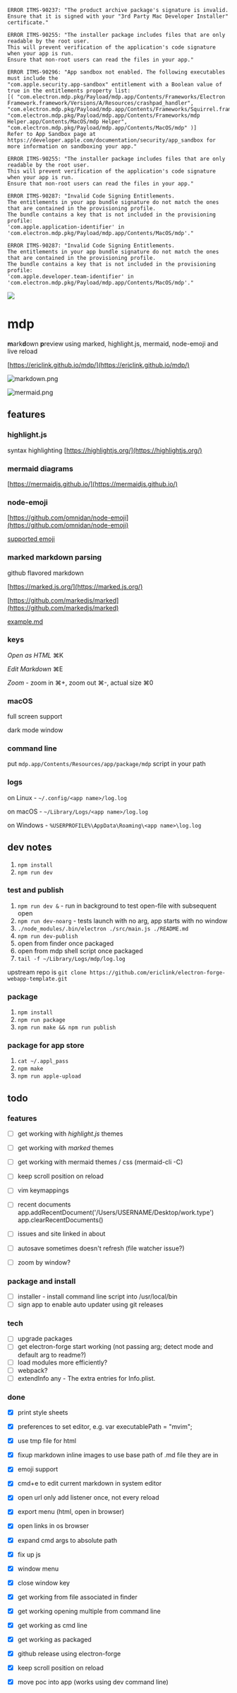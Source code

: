 ```
ERROR ITMS-90237: "The product archive package's signature is invalid.
Ensure that it is signed with your "3rd Party Mac Developer Installer" certificate."

ERROR ITMS-90255: "The installer package includes files that are only readable by the root user.
This will prevent verification of the application's code signature when your app is run.
Ensure that non-root users can read the files in your app."

ERROR ITMS-90296: "App sandbox not enabled. The following executables must include the
"com.apple.security.app-sandbox" entitlement with a Boolean value of true in the entitlements property list:
[( "com.electron.mdp.pkg/Payload/mdp.app/Contents/Frameworks/Electron Framework.framework/Versions/A/Resources/crashpad_handler", "com.electron.mdp.pkg/Payload/mdp.app/Contents/Frameworks/Squirrel.framework/Versions/A/Resources/ShipIt", "com.electron.mdp.pkg/Payload/mdp.app/Contents/Frameworks/mdp Helper.app/Contents/MacOS/mdp Helper", "com.electron.mdp.pkg/Payload/mdp.app/Contents/MacOS/mdp" )]
Refer to App Sandbox page at https://developer.apple.com/documentation/security/app_sandbox for more information on sandboxing your app."
```

```
ERROR ITMS-90255: "The installer package includes files that are only readable by the root user.
This will prevent verification of the application's code signature when your app is run.
Ensure that non-root users can read the files in your app."

ERROR ITMS-90287: "Invalid Code Signing Entitlements.
The entitlements in your app bundle signature do not match the ones that are contained in the provisioning profile.
The bundle contains a key that is not included in the provisioning profile:
'com.apple.application-identifier' in 'com.electron.mdp.pkg/Payload/mdp.app/Contents/MacOS/mdp'."

ERROR ITMS-90287: "Invalid Code Signing Entitlements.
The entitlements in your app bundle signature do not match the ones that are contained in the provisioning profile.
The bundle contains a key that is not included in the provisioning profile:
'com.apple.developer.team-identifier' in 'com.electron.mdp.pkg/Payload/mdp.app/Contents/MacOS/mdp'."
```



<img src="https://electronjs.org/app-img/mdp/mdp-icon-128.png">

# mdp
<b>m</b>ark<b>d</b>own <b>p</b>review using marked, highlight.js, mermaid, node-emoji and live reload


[https://ericlink.github.io/mdp/](https://ericlink.github.io/mdp/)

![markdown.png](./docs/markdown.png)

![mermaid.png](./docs/mermaid.png)

## features

### highlight.js
syntax highlighting [https://highlightjs.org/](https://highlightjs.org/)

### mermaid diagrams
[https://mermaidjs.github.io/](https://mermaidjs.github.io/)

### node-emoji
[https://github.com/omnidan/node-emoji](https://github.com/omnidan/node-emoji)

[supported emoji](https://raw.githubusercontent.com/omnidan/node-emoji/master/lib/emoji.json)

### marked markdown parsing
github flavored markdown

[https://marked.js.org/](https://marked.js.org/)

[https://github.com/markedjs/marked](https://github.com/markedjs/marked)

[example.md](https://github.com/ericlink/mdp/blob/master/assets/example.md)

### keys

_Open as HTML_ &#8984;K

_Edit Markdown_ &#8984;E

_Zoom_ - zoom in &#8984;+, zoom out &#8984;-, actual size &#8984;0

### macOS

full screen support

dark mode window

### command line

put `mdp.app/Contents/Resources/app/package/mdp` script in your path

### logs

on Linux - `~/.config/<app name>/log.log`

on macOS - `~/Library/Logs/<app name>/log.log`

on Windows - `%USERPROFILE%\AppData\Roaming\<app name>\log.log`

## dev notes
1. `npm install`
1. `npm run dev`

### test and publish
1. `npm run dev &` - run in background to test open-file with subsequent open
1. `npm run dev-noarg` - tests launch with no arg, app starts with no window
1. `./node_modules/.bin/electron ./src/main.js ./README.md`
1. `npm run dev-publish`
1. open from finder once packaged
1. open from mdp shell script once packaged
1. `tail -f ~/Library/Logs/mdp/log.log`

upstream repo is `git clone https://github.com/ericlink/electron-forge-webapp-template.git`

### package
1. `npm install`
1. `npm run package`
1. `npm run make && npm run publish`

### package for app store
1. `cat ~/.appl_pass`
1. `npm make`
1. `npm run apple-upload`

## todo

### features
- [ ] get working with *highlight.js* themes
- [ ] get working with *marked* themes
- [ ] get working with mermaid themes / css (mermaid-cli -C)

- [ ] keep scroll position on reload
- [ ] vim keymappings
- [ ] recent documents app.addRecentDocument('/Users/USERNAME/Desktop/work.type') app.clearRecentDocuments()
- [ ] issues and site linked in about
- [ ] autosave sometimes doesn't refresh (file watcher issue?)
- [ ] zoom by window?

### package and install
- [ ] installer - install command line script into /usr/local/bin
- [ ] sign app to enable auto updater using git releases

### tech
- [ ] upgrade packages
- [ ] get electron-forge start working (not passing arg; detect mode and default arg to readme?)
- [ ] load modules more efficiently?
- [ ] webpack?
- [ ] extendInfo any - The extra entries for Info.plist.

### done
- [x] print style sheets
- [x] preferences to set editor, e.g.  var executablePath = "mvim";
- [x] use tmp file for html
- [x] fixup markdown inline images to use base path of .md file they are in
- [x] emoji support
- [x] cmd+e to edit current markdown in system editor
- [x] open url only add listener once, not every reload
- [x] export menu (html, open in browser)
- [x] open links in os browser
- [x] expand cmd args to absolute path
- [x] fix up js
- [x] window menu
- [x] close window key
- [x] get working from file associated in finder
- [x] get working opening multiple from command line
- [x] get working as cmd line
- [x] get working as packaged
- [x] github release using electron-forge
- [x] keep scroll position on reload
- [x] move poc into app (works using dev command line)


